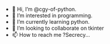 - 👋 Hi, I’m @cgy-of-python.
- 👀 I’m interested in programming.
- 🌱 I’m currently learning python.
- 💞️ I’m looking to collaborate on tkinter
- 📫 How to reach me ?Secrecy...

<!---
cgy-of-python/cgy-of-python is a ✨ special ✨ repository because its `README.md` (this file) appears on your GitHub profile.
You can click the Preview link to take a look at your changes.
--->
